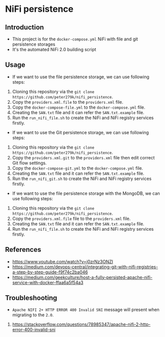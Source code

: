 # NiFi persistence

## Introduction

- This project is for the `docker-compose.yml` NiFi with file and git persistence storages
- It's the automated NiFi 2.0 building script

## Usage

- If we want to use the file persistence storage, we can use following steps:

1. Cloning this repository via the `git clone https://github.com/peter279k/nifi_persistence`.
2. Copy the `providers.xml.file` to the `providers.xml` file.
3. Copy the `docker-compose-file.yml` to the `docker-compose.yml` file.
4. Creating the `SAN.txt` file and it can refer the `SAN.txt.example` file.
5. Run the `run_nifi_file.sh` to create the NiFi and NiFi registry services firstly.

- If we want to use the Git persistence storage, we can use following steps:

1. Cloning this repository via the `git clone https://github.com/peter279k/nifi_persistence`.
2. Copy the `providers.xml.git` to the `providers.xml` file then edit correct Git flow settings.
3. Copy the `docker-compose-git.yml` to the `docker-compose.yml` file.
4. Creating the `SAN.txt` file and it can refer the `SAN.txt.example` file.
5. Run the `run_nifi_git.sh` to create the NiFi and NiFi registry services firstly.

- If we want to use the file persistence storage with the MongoDB, we can use following steps:

1. Cloning this repository via the `git clone https://github.com/peter279k/nifi_persistence`.
2. Copy the `providers.xml.file` file to the `providers.xml` file.
3. Creating the `SAN.txt` file and it can refer the `SAN.txt.example` file.
4. Run the `run_nifi_file.sh` to create the NiFi and NiFi registry services firstly.

## References

- https://www.youtube.com/watch?v=j0zrNz3ONZI
- https://medium.com/devops-central/integrating-git-with-nifi-registries-a-step-by-step-guide-f9f74c2ba046
- https://medium.com/geekculture/host-a-fully-persisted-apache-nifi-service-with-docker-ffaa6a5f54a3

## Troubleshooting

- `Apache NIFI 2+ HTTP ERROR 400 Invalid SNI` message will present when migrating to the `2.0`.

1. https://stackoverflow.com/questions/78985347/apache-nifi-2-http-error-400-invalid-sni
